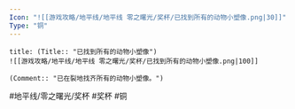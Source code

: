 ```yaml
---
Icon: "![[游戏攻略/地平线/地平线 零之曙光/奖杯/已找到所有的动物小塑像.png|30]]"
Type: "铜"
---
```

```ad-common-bronze-trophy
title: (Title:: "已找到所有的动物小塑像")
![[游戏攻略/地平线/地平线 零之曙光/奖杯/已找到所有的动物小塑像.png|100]]

(Comment:: "已在裂地找齐所有的动物小塑像。")
```

#地平线/零之曙光/奖杯 #奖杯 #铜
